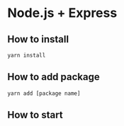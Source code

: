 # Node.js + Express

## How to install
`yarn install`

## How to add package
`yarn add [package name]`

## How to start